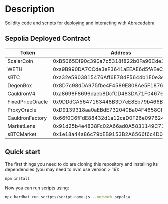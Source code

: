 # Description

Solidity code and scripts for deploying and interacting with Abracadabra

## Sepolia Deployed Contract

| Token            | Address                                    |
| ---------------- | ------------------------------------------ |
| ScalarCoin       | 0xB5065Df90c390a7c5318f822b0Fa96Cde2f33051 |
| WETH             | 0xa9B990DA7CCde3eF3641aEEAE6d5fAEeC4432f10 |
| sBTC             | 0xa32e5903815476Aff6E784F5644b1E0e3eE2081B |
| DegenBox         | 0x8D7c98dDA975fbe4F4589E808Ae5F1876Fdb1Ff5 |
| CauldronV4       | 0xa8698F8696daeb8DcfCD483DA71F046763729A4f |
| FixedPriceOracle | 0x9DDdCA5647163448B3D7eE8Eb79b466B5842036B |
| ProxyOracle      | 0xD9139318aa0aEBdE732040Ba04F4658Cf0Bc441F |
| CauldronFactory  | 0x66f0C6fFdE88432d1a12caD0F26e09762433Ba1B |
| MarketLens       | 0x91d25b4e4838Fc02A66ad0A5831149C72BA15516 |
| sBTCMarket       | 0x1e18a44a86c79bEB9153B2A6566f6c4D05D48f12 |

## Quick start

The first things you need to do are cloning this repository and installing its
dependencies (you may need to nvm use version > 16):

```sh
npm install
```

Now you can run scripts using:

```sh
npx hardhat run scripts/script-name.js --network sepolia
```

